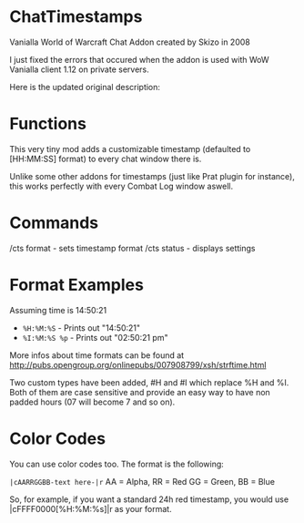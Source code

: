 # ChatTimestamps
Vanialla World of Warcraft Chat Addon created by Skizo in 2008

I just fixed the errors that occured when the addon is used with WoW Vanialla client 1.12 on private servers.

Here is the updated original description:

# Functions
This very tiny mod adds a customizable timestamp (defaulted to [HH:MM:SS] format) to every chat window there is.

Unlike some other addons for timestamps (just like Prat plugin for instance), this works perfectly with every Combat Log window aswell.

# Commands
/cts format <timeformat> - sets timestamp format
/cts status - displays settings

# Format Examples
Assuming time is 14:50:21
* <code>%H:%M:%S</code> - Prints out "14:50:21"
* <code>%I:%M:%S %p</code> - Prints out "02:50:21 pm"

More infos about time formats can be found at http://pubs.opengroup.org/onlinepubs/007908799/xsh/strftime.html

Two custom types have been added, #H and #I which replace %H and %I. Both of them are case sensitive and provide an easy way to have non padded hours (07 will become 7 and so on).

# Color Codes
You can use color codes too. The format is the following:

<code>|cAARRGGBB-text here-|r</code>
AA = Alpha, RR = Red GG = Green, BB = Blue

So, for example, if you want a standard 24h red timestamp, you would use |cFFFF0000[%H:%M:%s]|r as your format.
